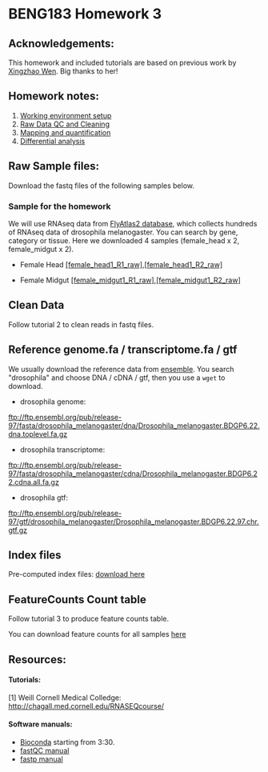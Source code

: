 # BENG183 Homework 3

## Acknowledgements: 
This homework and included tutorials are based on previous work by [Xingzhao Wen](https://github.com/Irenexzwen). Big thanks to her!

## Homework notes:
1) [Working environment 
setup](https://github.com/jsolvason/beng183/blob/master/Tutorial1_Preparation.md)
2) [Raw Data QC and 
Cleaning](https://github.com/jsolvason/beng183/blob/master/Tutorial2_RawData.md)
3) [Mapping and 
quantification](https://github.com/jsolvason/beng183/blob/master/Tutorial3_Mapping_and_qualification.md)
4) [Differential 
analysis](https://github.com/jsolvason/beng183/blob/master/Tutorial4_DE.md)

## Raw Sample files:

Download the fastq files of the following samples below.

### Sample for the homework
We will use RNAseq data from [FlyAtlas2 
database](http://flyatlas.gla.ac.uk/FlyAtlas2/index.html), which collects 
hundreds of RNAseq data of drosophila melanogaster. You can search by 
gene, category or tissue. Here we downloaded 4 samples (female_head x 2, 
female_midgut x 2).

- Female Head
[[female_head1_R1_raw]](https://drive.google.com/file/d/1T6QDIcvY5qC_E488IjPZEkhvlukgXQbe/view?usp=sharing),[[female_head1_R2_raw]](https://drive.google.com/file/d/1RV6YPV9_KAUr9h-rEdOVRJHPuCV5ozT_/view?usp=sharing)

- Female Midgut
[[female_midgut1_R1_raw]](https://drive.google.com/file/d/124XZXIhu8Rm8CsvNYx87LVVgDl6UWOt3/view?usp=sharing),[[female_midgut1_R2_raw]](https://drive.google.com/file/d/11rBcLQ-HrYlV3oGgRklkD8-yAX3cCLqY/view?usp=sharing)



## Clean Data 

Follow tutorial 2 to clean reads in fastq files.

## Reference genome.fa / transcriptome.fa / gtf
We usually download the reference data from 
[ensemble](https://uswest.ensembl.org/info/data/ftp/index.html). You 
search "drosophila" and choose DNA / cDNA / gtf, then you use a `wget` to 
download.
- drosophila genome:

ftp://ftp.ensembl.org/pub/release-97/fasta/drosophila_melanogaster/dna/Drosophila_melanogaster.BDGP6.22.dna.toplevel.fa.gz

- drosophila transcriptome: 

ftp://ftp.ensembl.org/pub/release-97/fasta/drosophila_melanogaster/cdna/Drosophila_melanogaster.BDGP6.22.cdna.all.fa.gz

- drosophila gtf: 

ftp://ftp.ensembl.org/pub/release-97/gtf/drosophila_melanogaster/Drosophila_melanogaster.BDGP6.22.97.chr.gtf.gz

## Index files
Pre-computed index files: [download 
here](https://drive.google.com/open?id=1CT-iZ2PzPwWa44KxhjYsv4pD5GnnJStg)

## FeatureCounts Count table

Follow tutorial 3 to produce feature counts table.

You can download feature counts for all samples [here](https://drive.google.com/file/d/1E_QnRJ_b98H_hINhukBXdqxd0Q2Qcqu4/view?usp=sharing)

## Resources:
#### Tutorials:
[1] Weill Cornell Medical Colledge: 
http://chagall.med.cornell.edu/RNASEQcourse/

#### Software manuals:
- [Bioconda](https://www.youtube.com/watch?v=lGa9PCSH5IU) starting from 
3:30. 
- [fastQC manual](https://dnacore.missouri.edu/PDF/FastQC_Manual.pdf)
- [fastp manual](https://github.com/OpenGene/fastp)